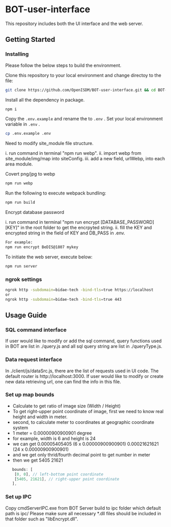 # BOT-user-interface

This repository includes both the UI interface and the web server.

## Getting Started

### Installing

Please follow the below steps to build the environment.

Clone this repository to your local environment and change directoy to the file:

```bash
git clone https://github.com/OpenISDM/BOT-user-interface.git && cd BOT-user-interface
```

Install all the dependency in package.

```bash
npm i
```

Copy the `.env.example` and rename the to `.env` . Set your local environment variable in `.env` .

```bash
cp .env.example .env
```

Need to modify site_module file structure.

i. run command in terminal "npm run webp".
ii. import webp from site_module/img/map into siteConfig.
iii. add a new field, urlWebp, into each area module.

Covert png/jpg to webp

```bash
npm run webp
```

Run the following to execute webpack bundling:

```bash
npm run build
```

Encrypt database password

i. run command in terminal "npm run encrypt [DATABASE_PASSWORD] [KEY]" in the root folder to get the encrpyted string.
ii. fill the KEY and encrypted string in the field of KEY and DB_PASS in .env.

```bash
For example:
npm run encrypt BeDIS@1807 mykey
```

To initiate the web server, execute below:

```bash
npm run server
```

### ngrok settings

```bash
ngrok http -subdomain=bidae-tech -bind-tls=true https://localhost
or
ngrok http -subdomain=bidae-tech -bind-tls=true 443
```

## Usage Guide

### SQL command interface

If user would like to modify or add the sql command, query functions used in BOT are list in ./query.js and all sql query string are list in ./queryType.js.

### Data request interface

In ./client/js/dataSrc.js, there are the list of requests used in UI code. The default router is http://localhost:3000. If user would like to modify or create new data retrieving url, one can find the info in this file.

### Set up map bounds

- Calculate to get ratio of image size (Width / Height)
- To get right-upper point coordinate of image, first we need to know real height and width in meter.
- second, to calculate meter to coordinates at geographic coordinate system
- 1 meter = 0.00000900900901 degree
- for example, width is 6 and height is 24
- we can get
  0.00005405405 (6 x 0.00000900900901)
  0.00021621621 (24 x 0.00000900900901)
- and we get only thrid/fourth decimal point to get number in meter
- then we get
  5405
  21621

```javascript
   bounds: [
    [0, 0], // left-bottom point coordinate
    [5405, 21621], // right-upper point coordinate
   ],
```

### Set up IPC

Copy cmdServerIPC.exe from BOT Server build to ipc folder which default path is ipc/
Please make sure all necessary *.dll files should be included in that folder such as "libEncrypt.dll".
